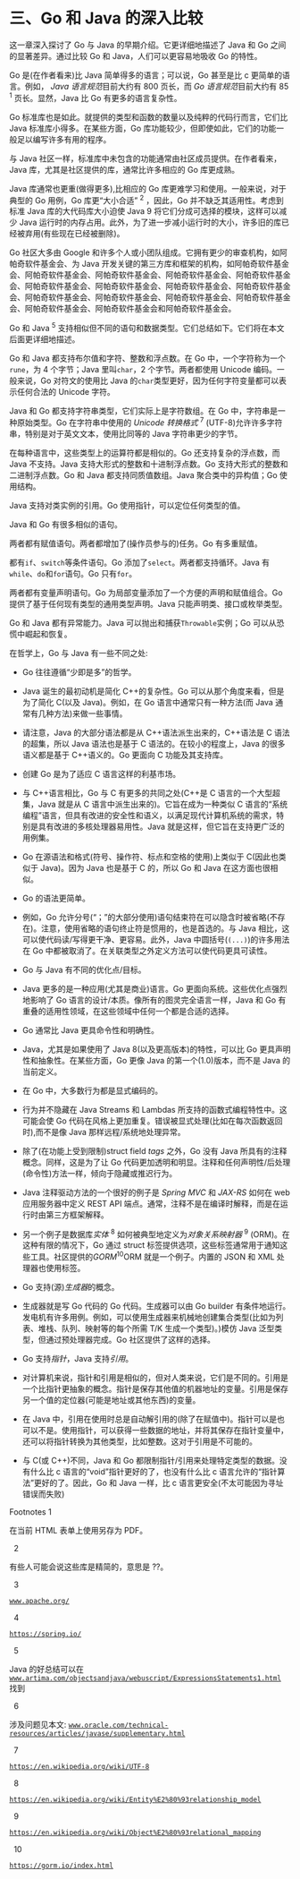 # 三、Go 和 Java 的深入比较

这一章深入探讨了 Go 与 Java 的早期介绍。它更详细地描述了 Java 和 Go 之间的显著差异。通过比较 Go 和 Java，人们可以更容易地吸收 Go 的特性。

Go 是(在作者看来)比 Java 简单得多的语言；可以说，Go 甚至是比 c 更简单的语言。例如， *Java 语言规范*目前大约有 800 页长，而 *Go 语言规范*目前大约有 85 <sup>1</sup> 页长。显然，Java 比 Go 有更多的语言复杂性。

Go 标准库也是如此。就提供的类型和函数的数量以及纯粹的代码行而言，它们比 Java 标准库小得多。在某些方面，Go 库功能较少，但即使如此，它们的功能一般足以编写许多有用的程序。

与 Java 社区一样，标准库中未包含的功能通常由社区成员提供。在作者看来，Java 库，尤其是社区提供的库，通常比许多相应的 Go 库更成熟。

Java 库通常也更重(做得更多),比相应的 Go 库更难学习和使用。一般来说，对于典型的 Go 用例，Go 库更“大小合适” <sup>2</sup> ，因此，Go 并不缺乏其适用性。考虑到标准 Java 库的大代码库大小迫使 Java 9 将它们分成可选择的模块，这样可以减少 Java 运行时的内存占用。此外，为了进一步减小运行时的大小，许多旧的库已经被弃用(有些现在已经被删除)。

Go 社区大多由 Google 和许多个人或小团队组成。它拥有更少的审查机构，如阿帕奇软件基金会、为 Java 开发关键的第三方库和框架的机构，如阿帕奇软件基金会、阿帕奇软件基金会、阿帕奇软件基金会、阿帕奇软件基金会、阿帕奇软件基金会、阿帕奇软件基金会、阿帕奇软件基金会、阿帕奇软件基金会、阿帕奇软件基金会、阿帕奇软件基金会、阿帕奇软件基金会、阿帕奇软件基金会、阿帕奇软件基金会、阿帕奇软件基金会、阿帕奇软件基金会和阿帕奇软件基金会。

Go 和 Java <sup>5</sup> 支持相似但不同的语句和数据类型。它们总结如下。它们将在本文后面更详细地描述。

Go 和 Java 都支持布尔值和字符、整数和浮点数。在 Go 中，一个字符称为一个`rune`，为 4 个字节；Java 里叫`char`，2 个字节。两者都使用 Unicode 编码。一般来说，Go 对符文的使用比 Java 的`char`类型更好，因为任何字符变量都可以表示任何合法的 Unicode 字符。

Java 和 Go 都支持字符串类型，它们实际上是字符数组。在 Go 中，字符串是一种原始类型。Go 在字符串中使用的 *Unicode* *转换格式* <sup>7</sup> (UTF-8)允许许多字符串，特别是对于英文文本，使用比同等的 Java 字符串更少的字节。

在每种语言中，这些类型上的运算符都是相似的。Go 还支持复杂的浮点数，而 Java 不支持。Java 支持大形式的整数和十进制浮点数。Go 支持大形式的整数和二进制浮点数。Go 和 Java 都支持同质值数组。Java 聚合类中的异构值；Go 使用结构。

Java 支持对类实例的引用。Go 使用指针，可以定位任何类型的值。

Java 和 Go 有很多相似的语句。

两者都有赋值语句。两者都增加了(操作员参与的)任务。Go 有多重赋值。

都有`if`、`switch`等条件语句。Go 添加了`select`。两者都支持循环。Java 有`while`、`do`和`for`语句。Go 只有`for`。

两者都有变量声明语句。Go 为局部变量添加了一个方便的声明和赋值组合。Go 提供了基于任何现有类型的通用类型声明。Java 只能声明类、接口或枚举类型。

Go 和 Java 都有异常能力。Java 可以抛出和捕获`Throwable`实例；Go 可以从恐慌中崛起和恢复。

在哲学上，Go 与 Java 有一些不同之处:

*   Go 往往遵循“少即是多”的哲学。

*   Java 诞生的最初动机是简化 C++的复杂性。Go 可以从那个角度来看，但是为了简化 C(以及 Java)。例如，在 Go 语言中通常只有一种方法(而 Java 通常有几种方法)来做一些事情。

*   请注意，Java 的大部分语法都是从 C++语法派生出来的，C++语法是 C 语法的超集，所以 Java 语法也是基于 C 语法的。在较小的程度上，Java 的很多语义都是基于 C++语义的。Go 更面向 C 功能及其支持库。

*   创建 Go 是为了适应 C 语言这样的利基市场。

*   与 C++语言相比，Go 与 C 有更多的共同之处(C++是 C 语言的一个大型超集，Java 就是从 C 语言中派生出来的)。它旨在成为一种类似 C 语言的“系统编程”语言，但具有改进的安全性和语义，以满足现代计算机系统的需求，特别是具有改进的多核处理器易用性。Java 就是这样，但它旨在支持更广泛的用例集。

*   Go 在源语法和格式(符号、操作符、标点和空格的使用)上类似于 C(因此也类似于 Java)。因为 Java 也是基于 C 的，所以 Go 和 Java 在这方面也很相似。

*   Go 的语法更简单。

*   例如，Go 允许分号(“；”的大部分使用)语句结束符在可以隐含时被省略(不存在)。注意，使用省略的语句终止符是惯用的，也是首选的。与 Java 相比，这可以使代码读/写得更干净、更容易。此外，Java 中圆括号(`(...)`)的许多用法在 Go 中都被取消了。在关联类型之外定义方法可以使代码更具可读性。

*   Go 与 Java 有不同的优化点/目标。

*   Java 更多的是一种应用(尤其是商业)语言。Go 更面向系统。这些优化点强烈地影响了 Go 语言的设计/本质。像所有的图灵完全语言一样，Java 和 Go 有重叠的适用性领域，在这些领域中任何一个都是合适的选择。

*   Go 通常比 Java 更具命令性和明确性。

*   Java，尤其是如果使用了 Java 8(以及更高版本)的特性，可以比 Go 更具声明性和抽象性。在某些方面，Go 更像 Java 的第一个(1.0)版本，而不是 Java 的当前定义。

*   在 Go 中，大多数行为都是显式编码的。

*   行为并不隐藏在 Java Streams 和 Lambdas 所支持的函数式编程特性中。这可能会使 Go 代码在风格上更加重复。错误被显式处理(比如在每次函数返回时),而不是像 Java 那样远程/系统地处理异常。

*   除了(在功能上受到限制)struct field *tags* 之外，Go 没有 Java 所具有的注释概念。同样，这是为了让 Go 代码更加透明和明显。注释和任何声明性/后处理(命令性)方法一样，倾向于隐藏或推迟行为。

*   Java 注释驱动方法的一个很好的例子是 *Spring* *MVC* 和 *JAX-RS* 如何在 web 应用服务器中定义 REST API 端点。通常，注释不是在编译时解释，而是在运行时由第三方框架解释。

*   另一个例子是数据库*实体* <sup>8</sup> 如何被典型地定义为*对象关系映射器* <sup>9</sup> (ORM)。在这种有限的情况下，Go 通过 struct 标签提供选项，这些标签通常用于通知这些工具。社区提供的*GORM*<sup>10</sup>ORM 就是一个例子。内置的 JSON 和 XML 处理器也使用标签。

*   Go 支持(源)*生成器*的概念。

*   生成器就是写 Go 代码的 Go 代码。生成器可以由 Go builder 有条件地运行。发电机有许多用例。例如，可以使用生成器来机械地创建集合类型(比如为列表<t>、堆栈<t>、队列<t>、映射<k t="">等的每个所需 T/K 生成一个类型)。)模仿 Java 泛型类型，但通过预处理器完成。Go 社区提供了这样的选择。</k></t></t></t>

*   Go 支持*指针*，Java 支持*引用*。

*   对计算机来说，指针和引用是相似的，但对人类来说，它们是不同的。引用是一个比指针更抽象的概念。指针是保存其他值的机器地址的变量。引用是保存另一个值的定位器(可能是地址或其他东西)的变量。

*   在 Java 中，引用在使用时总是自动解引用的(除了在赋值中)。指针可以是也可以不是。使用指针，可以获得一些数据的地址，并将其保存在指针变量中，还可以将指针转换为其他类型，比如整数。这对于引用是不可能的。

*   与 C(或 C++)不同，Java 和 Go 都限制指针/引用来处理特定类型的数据。没有什么比 c 语言的“void”指针更好的了，也没有什么比 c 语言允许的“指针算法”更好的了。因此，Go 和 Java 一样，比 c 语言更安全(不太可能因为寻址错误而失败)

<aside aria-label="Footnotes" class="FootnoteSection" epub:type="footnotes">Footnotes 1

在当前 HTML 表单上使用另存为 PDF。

  2

有些人可能会说这些库是精简的，意思是 ??。

  3

[`www.apache.org/`](http://www.apache.org/)

  4

[`https://spring.io/`](https://spring.io/)

  5

Java 的好总结可以在 [`www.artima.com/objectsandjava/webuscript/ExpressionsStatements1.html`](http://www.artima.com/objectsandjava/webuscript/ExpressionsStatements1.html) 找到

  6

涉及问题见本文: [`www.oracle.com/technical-resources/articles/javase/supplementary.html`](http://www.oracle.com/technical-resources/articles/javase/supplementary.html)

  7

[`https://en.wikipedia.org/wiki/UTF-8`](https://en.wikipedia.org/wiki/UTF-8)

  8

[`https://en.wikipedia.org/wiki/Entity%E2%80%93relationship_model`](https://en.wikipedia.org/wiki/Entity%25E2%2580%2593relationship_model)

  9

[`https://en.wikipedia.org/wiki/Object%E2%80%93relational_mapping`](https://en.wikipedia.org/wiki/Object%25E2%2580%2593relational_mapping)

  10

[`https://gorm.io/index.html`](https://gorm.io/index.html)

 </aside>